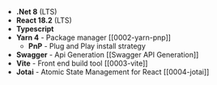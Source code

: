 - **.Net 8** (LTS)
- **React 18.2** (LTS)
- **Typescript**
- **Yarn 4** - Package manager [[0002-yarn-pnp]]
	- **PnP** - Plug and Play install strategy
- **Swagger** - Api Generation [[Swagger API Generation]]
- **Vite** - Front end build tool [[0003-vite]]
- **Jotai** - Atomic State Management for React [[0004-jotai]]